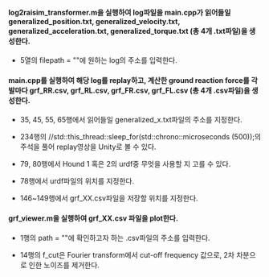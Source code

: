 #### log2raisim_transformer.m을 실행하여 log파일을 main.cpp가 읽어들일 generalized_position.txt, generalized_velocity.txt, generalized_acceleration.txt, generalized_torque.txt (총 4개 .txt파일)을 생성한다.

* 5열의 filepath = ""에 원하는 log의 주소를 입력한다.



#### main.cpp를 실행하여 해당 log를 replay하고, 계산한 ground reaction force를 각 발마다 grf_RR.csv, grf_RL.csv, grf_FR.csv, grf_FL.csv (총 4개 .csv파일)을 생성한다.
  
* 35, 45, 55, 65행에서 읽어들일 generalized_x.txt파일의 주소를 지정한다.
  
* 234행의 //std::this_thread::sleep_for(std::chrono::microseconds (500));의 주석을 풀어 replay영상을 Unity로 볼 수 있다.
  
* 79, 80행에서 Hound 1 혹은 2의 urdf중 무엇을 사용할 지 고를 수 있다.

* 78행에서 urdf파일의 위치를 지정한다.
  
* 146~149행에서 grf_XX.csv파일을 저장할 위치를 지정한다.



#### grf_viewer.m을 실행하여 grf_XX.csv 파일을 plot한다.
  
* 1행의 path = ""에 확인하고자 하는 .csv파일의 주소를 입력한다.
  
* 14행의 f_cut은 Fourier transform에서 cut-off frequency 값으로, 2차 차분으로 인한 노이즈를 제거한다.
